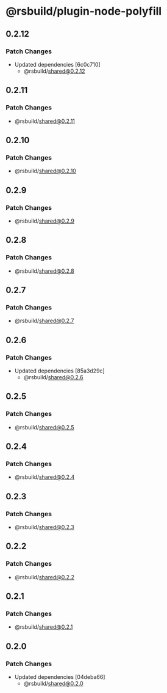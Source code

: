 # @rsbuild/plugin-node-polyfill

## 0.2.12

### Patch Changes

- Updated dependencies [6c0c710]
  - @rsbuild/shared@0.2.12

## 0.2.11

### Patch Changes

- @rsbuild/shared@0.2.11

## 0.2.10

### Patch Changes

- @rsbuild/shared@0.2.10

## 0.2.9

### Patch Changes

- @rsbuild/shared@0.2.9

## 0.2.8

### Patch Changes

- @rsbuild/shared@0.2.8

## 0.2.7

### Patch Changes

- @rsbuild/shared@0.2.7

## 0.2.6

### Patch Changes

- Updated dependencies [85a3d29c]
  - @rsbuild/shared@0.2.6

## 0.2.5

### Patch Changes

- @rsbuild/shared@0.2.5

## 0.2.4

### Patch Changes

- @rsbuild/shared@0.2.4

## 0.2.3

### Patch Changes

- @rsbuild/shared@0.2.3

## 0.2.2

### Patch Changes

- @rsbuild/shared@0.2.2

## 0.2.1

### Patch Changes

- @rsbuild/shared@0.2.1

## 0.2.0

### Patch Changes

- Updated dependencies [04deba66]
  - @rsbuild/shared@0.2.0
